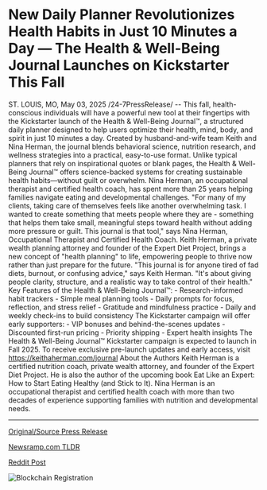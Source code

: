 # New Daily Planner Revolutionizes Health Habits in Just 10 Minutes a Day — The Health & Well-Being Journal Launches on Kickstarter This Fall

ST. LOUIS, MO, May 03, 2025 /24-7PressRelease/ -- This fall, health-conscious individuals will have a powerful new tool at their fingertips with the Kickstarter launch of the Health & Well-Being Journal™, a structured daily planner designed to help users optimize their health, mind, body, and spirit in just 10 minutes a day.  Created by husband-and-wife team Keith and Nina Herman, the journal blends behavioral science, nutrition research, and wellness strategies into a practical, easy-to-use format.   Unlike typical planners that rely on inspirational quotes or blank pages, the Health & Well-Being Journal™ offers science-backed systems for creating sustainable health habits—without guilt or overwhelm.  Nina Herman, an occupational therapist and certified health coach, has spent more than 25 years helping families navigate eating and developmental challenges.  "For many of my clients, taking care of themselves feels like another overwhelming task. I wanted to create something that meets people where they are - something that helps them take small, meaningful steps toward health without adding more pressure or guilt. This journal is that tool," says Nina Herman, Occupational Therapist and Certified Health Coach.  Keith Herman, a private wealth planning attorney and founder of the Expert Diet Project, brings a new concept of "health planning" to life, empowering people to thrive now rather than just prepare for the future.  "This journal is for anyone tired of fad diets, burnout, or confusing advice," says Keith Herman. "It's about giving people clarity, structure, and a realistic way to take control of their health."  Key Features of the Health & Well-Being Journal™:  - Research-informed habit trackers  - Simple meal planning tools  - Daily prompts for focus, reflection, and stress relief  - Gratitude and mindfulness practice  - Daily and weekly check-ins to build consistency  The Kickstarter campaign will offer early supporters:  - VIP bonuses and behind-the-scenes updates  - Discounted first-run pricing  - Priority shipping  - Expert health insights  The Health & Well-Being Journal™ Kickstarter campaign is expected to launch in Fall 2025.   To receive exclusive pre-launch updates and early access, visit https://keithaherman.com/journal  About the Authors  Keith Herman is a certified nutrition coach, private wealth attorney, and founder of the Expert Diet Project. He is also the author of the upcoming book Eat Like an Expert: How to Start Eating Healthy (and Stick to It).   Nina Herman is an occupational therapist and certified health coach with more than two decades of experience supporting families with nutrition and developmental needs. 

---

[Original/Source Press Release](https://www.24-7pressrelease.com/press-release/522444/new-daily-planner-revolutionizes-health-habits-in-just-10-minutes-a-day-the-health-well-being-journal-launches-on-kickstarter-this-fall)
                    

[Newsramp.com TLDR](https://newsramp.com/curated-news/new-health-well-being-journaltm-launches-on-kickstarter-for-optimal-wellness-in-10-minutes-a-day/122a8992b921489b661755d8297654fb) 

 



[Reddit Post](https://www.reddit.com/r/HealthCareNewsInfo/comments/1kdn6hx/new_health_wellbeing_journal_launches_on/) 



![Blockchain Registration](https://cdn.newsramp.app/24-7PressRelease/qrcode/255/3/pearEtVx.webp)